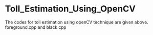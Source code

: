 # Toll_Estimation_Using_OpenCV

The codes for toll estimation using openCV technique are given above.
foreground.cpp
and black.cpp

